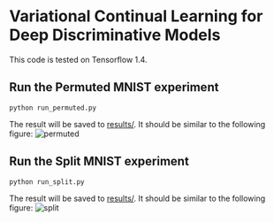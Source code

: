 # Variational Continual Learning for Deep Discriminative Models

This code is tested on Tensorflow 1.4.

## Run the Permuted MNIST experiment

	python run_permuted.py

The result will be saved to [results/](results/). It should be similar to the following figure:
![permuted](result/permuted.jpg)

## Run the Split MNIST experiment

	python run_split.py

The result will be saved to [results/](results/). It should be similar to the following figure:
![split](result/split.jpg)
